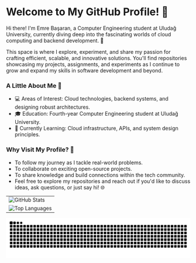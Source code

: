 # Welcome to My GitHub Profile! 👋
Hi there! I'm Emre Başaran, a Computer Engineering student at Uludağ University, currently diving deep into the fascinating worlds of cloud computing and backend development. 🚀

This space is where I explore, experiment, and share my passion for crafting efficient, scalable, and innovative solutions. You'll find repositories showcasing my projects, assignments, and experiments as I continue to grow and expand my skills in software development and beyond.

### A Little About Me 🌟
- 💻 Areas of Interest: Cloud technologies, backend systems, and designing robust architectures.
- 🎓 Education: Fourth-year Computer Engineering student at Uludağ University.
- 🌱 Currently Learning: Cloud infrastructure, APIs, and system design principles.

### Why Visit My Profile? 🤔
- To follow my journey as I tackle real-world problems.
- To collaborate on exciting open-source projects.
- To share knowledge and build connections within the tech community.
- Feel free to explore my repositories and reach out if you'd like to discuss ideas, ask questions, or just say hi! 🌐



<table align="center">
  <tr>
    <td>
      <img src="https://github-readme-stats.vercel.app/api?username=emrebasaranCE&show_icons=true&locale=en&count_private=true&theme=radical" alt="GitHub Stats" />
    </td>
  </tr>
  <tr>
    <td align="center">
      <img src="https://github-readme-stats.vercel.app/api/top-langs?username=emrebasaranCE&layout=compact&langs_count=5&theme=radical" alt="Top Languages" />
    </td>
  </tr>
</table>

<picture>
  <source media="(prefers-color-scheme: dark)" srcset="https://raw.githubusercontent.com/emrebasaranCE/emrebasaranCE/output/github-contribution-grid-snake-dark.svg">
  <source media="(prefers-color-scheme: light)" srcset="https://raw.githubusercontent.com/emrebasaranCE/emrebasaranCE/output/github-contribution-grid-snake.svg">
  <img alt="github contribution grid snake animation" src="https://raw.githubusercontent.com/emrebasaranCE/emrebasaranCE/output/github-contribution-grid-snake.svg">
</picture>
